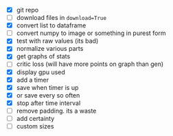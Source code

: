 - [x] git repo
- [ ] download files in `download=True`
- [x] convert list to dataframe
- [ ] convert numpy to image or something in purest form
- [x] test with raw values (its bad)
- [x] normalize various parts
- [x] get graphs of stats
- [ ] critic loss (will have more points on graph than gen)
- [x] display gpu used
- [x] add a timer
- [x] save when timer is up
- [x] or save every so often
- [x] stop after time interval
- [ ] remove padding. its a waste
- [ ] add certainty
- [ ] custom sizes
